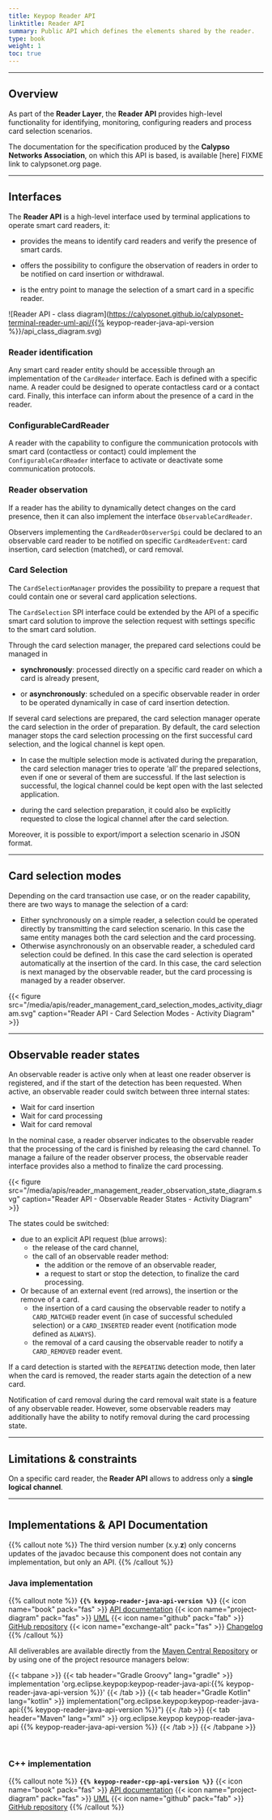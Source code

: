 ```yaml
---
title: Keypop Reader API
linktitle: Reader API
summary: Public API which defines the elements shared by the reader.
type: book
weight: 1
toc: true
---
```


---
## Overview

As part of the **Reader Layer**, the **Reader API** provides high-level functionality for identifying, monitoring, 
configuring readers and process card selection scenarios.

The documentation for the specification produced by the **Calypso Networks Association**, on which this API is based, 
is available [here] FIXME link to calypsonet.org page.

---
## Interfaces

The **Reader API** is a high-level interface used by terminal applications to operate smart card readers, it:

- provides the means to identify card readers and verify the presence of smart cards.

- offers the possibility to configure the observation of readers in order to be notified on card insertion or withdrawal.

- is the entry point to manage the selection of a smart card in a specific reader.

![Reader API - class diagram](https://calypsonet.github.io/calypsonet-terminal-reader-uml-api/{{% keypop-reader-java-api-version %}}/api_class_diagram.svg)

### Reader identification

Any smart card reader entity should be accessible through an implementation of the `CardReader` interface.
Each is defined with a specific name.
A reader could be designed to operate contactless card or a contact card.
Finally, this interface can inform about the presence of a card in the reader.

### ConfigurableCardReader

A reader with the capability to configure the communication protocols with smart card (contactless or contact) could
implement the `ConfigurableCardReader` interface to activate or deactivate some communication protocols.

### Reader observation

If a reader has the ability to dynamically detect changes on the card presence, then it can also implement the interface
`ObservableCardReader`.

Observers implementing the `CardReaderObserverSpi` could be declared to an observable card reader to be notified on
specific `CardReaderEvent`: card insertion, card selection (matched), or card removal.

### Card Selection

The `CardSelectionManager` provides the possibility to prepare a request that could contain one or several card
application selections.

The `CardSelection` SPI interface could be extended by the API of a specific smart card solution to improve the
selection request with settings specific to the smart card solution.

Through the card selection manager, the prepared card selections could be managed in

- **synchronously**: processed directly on a specific card reader on which a card is already present,

- or **asynchronously**: scheduled on a specific observable reader in order to be operated dynamically in case of card
  insertion detection.

If several card selections are prepared, the card selection manager operate the card selection in the order of
preparation.
By default, the card selection manager stops the card selection processing on the first successful card selection,
and the logical channel is kept open.

- In case the multiple selection mode is activated during the preparation, the card selection manager tries to operate
  ‘all’ the prepared selections, even if one or several of them are successful.
  If the last selection is successful, the logical channel could be kept open with the last selected application.

- during the card selection preparation, it could also be explicitly requested to close the logical channel after the
  card selection.

Moreover, it is possible to export/import a selection scenario in JSON format.

---
## Card selection modes

Depending on the card transaction use case, or on the reader capability, there are two ways to manage the selection of a
card:

- Either synchronously on a simple reader, a selection could be operated directly by transmitting the card selection
  scenario. In this case the same entity manages both the card selection and the card processing.
- Otherwise asynchronously on an observable reader, a scheduled card selection could be defined.
  In this case the card selection is operated automatically at the insertion of the card. In this case,
  the card selection is next managed by the observable reader, but the card processing is managed by a reader observer.

{{< figure src="/media/apis/reader_management_card_selection_modes_activity_diagram.svg" caption="Reader API - Card Selection Modes - Activity Diagram" >}}

---
## Observable reader states

An observable reader is active only when at least one reader observer is registered, and if the start of the detection
has been requested.
When active, an observable reader could switch between three internal states:
* Wait for card insertion
* Wait for card processing
* Wait for card removal

In the nominal case, a reader observer indicates to the observable reader that the processing of the card is finished by
releasing the card channel.
To manage a failure of the reader observer process, the observable reader interface provides also a method to finalize
the card processing.

{{< figure src="/media/apis/reader_management_reader_observation_state_diagram.svg" caption="Reader API - Observable Reader States - Activity Diagram" >}}

The states could be switched:
- due to an explicit API request (blue arrows):
  - the release of the card channel,
  - the call of an observable reader method:
    - the addition or the remove of an observable reader,
    - a request to start or stop the detection, to finalize the card processing.
- Or because of an external event (red arrows), the insertion or the remove of a card.
  - the insertion of a card causing the observable reader to notify a `CARD_MATCHED` reader event (in case of successful
    scheduled selection) or a `CARD_INSERTED` reader event (notification mode defined as `ALWAYS`).
  - the removal of a card causing the observable reader to notify a `CARD_REMOVED` reader event.

If a card detection is started with the `REPEATING` detection mode, then later when the card is removed, the reader
starts again the detection of a new card.

Notification of card removal during the card removal wait state is a feature of any observable reader.
However, some observable readers may additionally have the ability to notify removal during the card processing state.

---
## Limitations & constraints
On a specific card reader, the **Reader API** allows to address only a **single logical channel**.

---
#
## Implementations & API Documentation

{{% callout note %}}
The third version number (x.y.**z**) only concerns updates of the javadoc because this component does not contain any
implementation, but only an API.
{{% /callout %}}

### Java implementation
{{% callout note %}}
**`{{% keypop-reader-java-api-version %}}`**
<span class="component-metadata">{{< icon name="book" pack="fas" >}} [API documentation](https://eclipse-keypop.github.io/keypop-reader-java-api/)</span>
<span class="component-metadata">{{< icon name="project-diagram" pack="fas" >}} [UML](https://calypsonet.github.io/calypsonet-terminal-reader-uml-api/)</span>
<span class="component-metadata">{{< icon name="github" pack="fab" >}} [GitHub repository](https://github.com/eclipse-keypop/keypop-reader-java-api/)</span>
<span class="component-metadata">{{< icon name="exchange-alt" pack="fas" >}} [Changelog](https://github.com/eclipse-keypop/keypop-reader-java-api/blob/main/CHANGELOG.md)</span>
{{% /callout %}}

All deliverables are available directly from the [Maven Central Repository](https://central.sonatype.com/search?q=keypop-reader-java-api) or by using one of the project resource managers below:

{{< tabpane >}}
{{< tab header="Gradle Groovy" lang="gradle" >}}
implementation 'org.eclipse.keypop:keypop-reader-java-api:{{% keypop-reader-java-api-version %}}'
{{< /tab >}}
{{< tab header="Gradle Kotlin" lang="kotlin" >}}
implementation("org.eclipse.keypop:keypop-reader-java-api:{{% keypop-reader-java-api-version %}}")
{{< /tab >}}
{{< tab header="Maven" lang="xml" >}}
<dependency>
  <groupId>org.eclipse.keypop</groupId>
  <artifactId>keypop-reader-java-api</artifactId>
  <version>{{% keypop-reader-java-api-version %}}</version>
</dependency>
{{< /tab >}}
{{< /tabpane >}}

<br>

### C++ implementation
{{% callout note %}}
**`{{% keypop-reader-cpp-api-version %}}`**
<span class="component-metadata">{{< icon name="book" pack="fas" >}} [API documentation](https://eclipse-keypop.github.io/keypop-reader-cpp-api/)</span>
<span class="component-metadata">{{< icon name="project-diagram" pack="fas" >}} [UML](https://calypsonet.github.io/calypsonet-terminal-reader-uml-api/)</span>
<span class="component-metadata">{{< icon name="github" pack="fab" >}} [GitHub repository](https://github.com/eclipse-keypop/keypop-reader-cpp-api/)</span>
{{% /callout %}}
